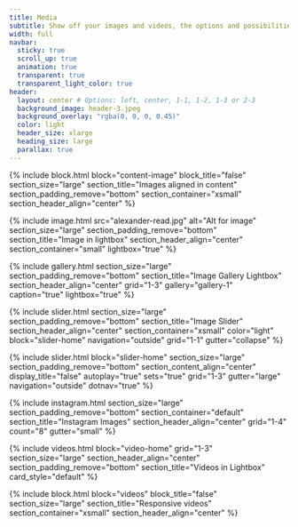```yaml
---
title: Media
subtitle: Show off your images and videos, the options and possibilities are endless.
width: full
navbar:
  sticky: true
  scroll_up: true
  animation: true
  transparent: true
  transparent_light_color: true
header:
  layout: center # Options: left, center, 1-1, 1-2, 1-3 or 2-3
  background_image: header-3.jpeg
  background_overlay: "rgba(0, 0, 0, 0.45)"
  color: light
  header_size: xlarge
  heading_size: large
  parallax: true
---
```


{% include block.html 
  block="content-image"
  block_title="false"
  section_size="large"
  section_title="Images aligned in content"
  section_padding_remove="bottom"
  section_container="xsmall"
  section_header_align="center"
%}

{% include image.html 
	src="alexander-read.jpg"
  alt="Alt for image"
  section_size="large"
  section_padding_remove="bottom"
  section_title="Image in lightbox"
  section_header_align="center"
  section_container="small"
  lightbox="true"
%}

{% include gallery.html 
  section_size="large"
  section_padding_remove="bottom"
  section_title="Image Gallery Lightbox" 
  section_header_align="center"
  grid="1-3"
  gallery="gallery-1"
  caption="true"
  lightbox="true"
%}

{% include slider.html 
  section_size="large"
  section_padding_remove="bottom"
  section_title="Image Slider" 
  section_header_align="center"
  section_container="xsmall"
  color="light"
  block="slider-home" 
  navigation="outside"
  grid="1-1"
  gutter="collapse"
%}

{% include slider.html 
  block="slider-home" 
  section_size="large"
  section_padding_remove="bottom"
  section_content_align="center"
  display_title="false"
  autoplay="true"
  sets="true"
  grid="1-3"
  gutter="large"
  navigation="outside"
  dotnav="true"
%}

{% include instagram.html 
  section_size="large"
  section_padding_remove="bottom"
  section_container="default"
  section_title="Instagram Images"
  section_header_align="center"
  grid="1-4" 
  count="8" 
  gutter="small"
%}

{% include videos.html 
  block="video-home" 
  grid="1-3" 
  section_size="large"
  section_header_align="center"
  section_padding_remove="bottom"
  section_title="Videos in Lightbox" 
  card_style="default"
%}

{% include block.html 
  block="videos"
  block_title="false"
  section_size="large"
  section_title="Responsive videos" 
  section_container="xsmall"
  section_header_align="center"
%}
